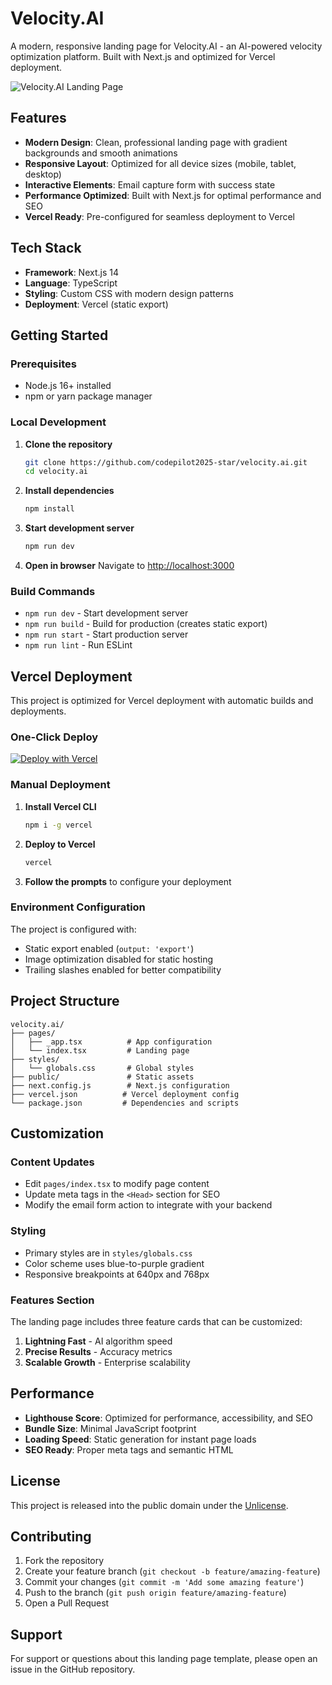# Velocity.AI

A modern, responsive landing page for Velocity.AI - an AI-powered velocity optimization platform. Built with Next.js and optimized for Vercel deployment.

![Velocity.AI Landing Page](https://github.com/user-attachments/assets/0ca8adaa-1390-4792-a7b4-789e73af2c97)

## Features

- **Modern Design**: Clean, professional landing page with gradient backgrounds and smooth animations
- **Responsive Layout**: Optimized for all device sizes (mobile, tablet, desktop)
- **Interactive Elements**: Email capture form with success state
- **Performance Optimized**: Built with Next.js for optimal performance and SEO
- **Vercel Ready**: Pre-configured for seamless deployment to Vercel

## Tech Stack

- **Framework**: Next.js 14
- **Language**: TypeScript
- **Styling**: Custom CSS with modern design patterns
- **Deployment**: Vercel (static export)

## Getting Started

### Prerequisites

- Node.js 16+ installed
- npm or yarn package manager

### Local Development

1. **Clone the repository**
   ```bash
   git clone https://github.com/codepilot2025-star/velocity.ai.git
   cd velocity.ai
   ```

2. **Install dependencies**
   ```bash
   npm install
   ```

3. **Start development server**
   ```bash
   npm run dev
   ```

4. **Open in browser**
   Navigate to [http://localhost:3000](http://localhost:3000)

### Build Commands

- `npm run dev` - Start development server
- `npm run build` - Build for production (creates static export)
- `npm run start` - Start production server
- `npm run lint` - Run ESLint

## Vercel Deployment

This project is optimized for Vercel deployment with automatic builds and deployments.

### One-Click Deploy

[![Deploy with Vercel](https://vercel.com/button)](https://vercel.com/new/clone?repository-url=https%3A%2F%2Fgithub.com%2Fcodepilot2025-star%2Fvelocity.ai)

### Manual Deployment

1. **Install Vercel CLI**
   ```bash
   npm i -g vercel
   ```

2. **Deploy to Vercel**
   ```bash
   vercel
   ```

3. **Follow the prompts** to configure your deployment

### Environment Configuration

The project is configured with:
- Static export enabled (`output: 'export'`)
- Image optimization disabled for static hosting
- Trailing slashes enabled for better compatibility

## Project Structure

```
velocity.ai/
├── pages/
│   ├── _app.tsx          # App configuration
│   └── index.tsx         # Landing page
├── styles/
│   └── globals.css       # Global styles
├── public/               # Static assets
├── next.config.js        # Next.js configuration
├── vercel.json          # Vercel deployment config
└── package.json         # Dependencies and scripts
```

## Customization

### Content Updates
- Edit `pages/index.tsx` to modify page content
- Update meta tags in the `<Head>` section for SEO
- Modify the email form action to integrate with your backend

### Styling
- Primary styles are in `styles/globals.css`
- Color scheme uses blue-to-purple gradient
- Responsive breakpoints at 640px and 768px

### Features Section
The landing page includes three feature cards that can be customized:
1. **Lightning Fast** - AI algorithm speed
2. **Precise Results** - Accuracy metrics
3. **Scalable Growth** - Enterprise scalability

## Performance

- **Lighthouse Score**: Optimized for performance, accessibility, and SEO
- **Bundle Size**: Minimal JavaScript footprint
- **Loading Speed**: Static generation for instant page loads
- **SEO Ready**: Proper meta tags and semantic HTML

## License

This project is released into the public domain under the [Unlicense](LICENSE).

## Contributing

1. Fork the repository
2. Create your feature branch (`git checkout -b feature/amazing-feature`)
3. Commit your changes (`git commit -m 'Add some amazing feature'`)
4. Push to the branch (`git push origin feature/amazing-feature`)
5. Open a Pull Request

## Support

For support or questions about this landing page template, please open an issue in the GitHub repository.
